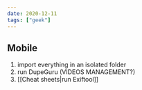 ```yaml
---
date: 2020-12-11
tags: ["geek"]
---
```

## Mobile

1. import everything in an isolated folder
1. run DupeGuru (VIDEOS MANAGEMENT?)
1. [[Cheat sheets|run Exiftool]]